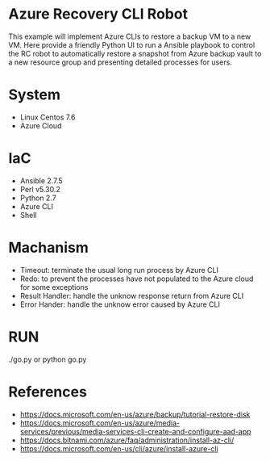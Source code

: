 # Azure Recovery CLI Robot
This example will implement Azure CLIs to restore a backup VM to a new VM. Here provide a friendly Python UI to run a Ansible playbook to control the RC robot to automatically restore a snapshot from Azure backup vault to a new resource group and presenting detailed processes for users.

# System
- Linux Centos 7.6
- Azure Cloud

# IaC
- Ansible 2.7.5
- Perl v5.30.2
- Python 2.7
- Azure CLI
- Shell

# Machanism
- Timeout: terminate the usual long run process by Azure CLI
- Redo: to prevent the processes have not populated to the Azure cloud for some exceptions
- Result Handler: handle the unknow response return from Azure CLI
- Error Hander: handle the unknow error caused by Azure CLI

# RUN
./go.py or python go.py

# References
- https://docs.microsoft.com/en-us/azure/backup/tutorial-restore-disk
- https://docs.microsoft.com/en-us/azure/media-services/previous/media-services-cli-create-and-configure-aad-app
- https://docs.bitnami.com/azure/faq/administration/install-az-cli/
- https://docs.microsoft.com/en-us/cli/azure/install-azure-cli
